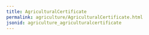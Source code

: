 ```yaml
---
title: AgriculturalCertificate
permalink: agriculture/AgriculturalCertificate.html
jsonid: agriculture_agriculturalcertificate
---
```

